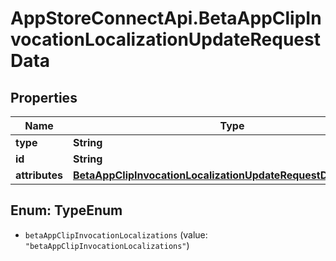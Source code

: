 # AppStoreConnectApi.BetaAppClipInvocationLocalizationUpdateRequestData

## Properties

Name | Type | Description | Notes
------------ | ------------- | ------------- | -------------
**type** | **String** |  | 
**id** | **String** |  | 
**attributes** | [**BetaAppClipInvocationLocalizationUpdateRequestDataAttributes**](BetaAppClipInvocationLocalizationUpdateRequestDataAttributes.md) |  | [optional] 



## Enum: TypeEnum


* `betaAppClipInvocationLocalizations` (value: `"betaAppClipInvocationLocalizations"`)





